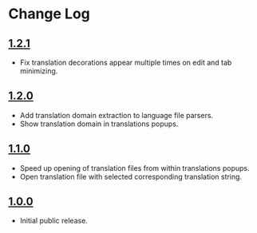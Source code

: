 # Change Log

## [1.2.1](https://marketplace.visualstudio.com/_apis/public/gallery/publishers/shoreless/vsextensions/symfony-translation-helper/1.2.0/vspackage)

- Fix translation decorations appear multiple times on edit and tab minimizing.  

## [1.2.0](https://marketplace.visualstudio.com/_apis/public/gallery/publishers/shoreless/vsextensions/symfony-translation-helper/1.2.0/vspackage)

- Add translation domain extraction to language file parsers.  
- Show translation domain in translations popups.  

## [1.1.0](https://marketplace.visualstudio.com/_apis/public/gallery/publishers/shoreless/vsextensions/symfony-translation-helper/1.1.0/vspackage)

- Speed up opening of translation files from within translations popups.  
- Open translation file with selected corresponding translation string.

## [1.0.0](https://marketplace.visualstudio.com/_apis/public/gallery/publishers/shoreless/vsextensions/symfony-translation-helper/1.0.0/vspackage)

- Initial public release.  
